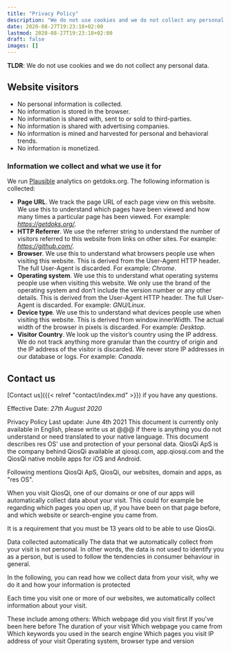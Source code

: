 ```yaml
---
title: "Privacy Policy"
description: "We do not use cookies and we do not collect any personal data."
date: 2020-08-27T19:23:18+02:00
lastmod: 2020-08-27T19:23:18+02:00
draft: false
images: []
---
```


__TLDR__: We do not use cookies and we do not collect any personal data.

## Website visitors

- No personal information is collected.
- No information is stored in the browser.
- No information is shared with, sent to or sold to third-parties.
- No information is shared with advertising companies.
- No information is mined and harvested for personal and behavioral trends.
- No information is monetized.

### Information we collect and what we use it for

We run [Plausible](https://plausible.io/) analytics on getdoks.org. The following information is collected:

- __Page URL__. We track the page URL of each page view on this website. We use this to understand which pages have been viewed and how many times a particular page has been viewed. For example: _https://getdoks.org/_.
- __HTTP Referrer__. We use the referrer string to understand the number of visitors referred to this website from links on other sites. For example: _https://github.com/_.
- __Browser__. We use this to understand what browsers people use when visiting this website. This is derived from the User-Agent HTTP header. The full User-Agent is discarded. For example: _Chrome_.
- __Operating system__. We use this to understand what operating systems people use when visiting this website. We only use the brand of the operating system and don’t include the version number or any other details. This is derived from the User-Agent HTTP header. The full User-Agent is discarded. For example: _GNU/Linux_.
- __Device type__. We use this to understand what devices people use when visiting this website. This is derived from window.innerWidth. The actual width of the browser in pixels is discarded. For example: _Desktop_.
- __Visitor Country__. We look up the visitor’s country using the IP address. We do not track anything more granular than the country of origin and the IP address of the visitor is discarded. We never store IP addresses in our database or logs. For example: _Canada_.

## Contact us

[Contact us]({{< relref "contact/index.md" >}}) if you have any questions.

Effective Date: _27th August 2020_



Privacy Policy
Last update: June 4th 2021
This document is currently only available in English, please write us at @@@ if there is anything you do not understand or need translated to your native language.
This document describes res OS' use and protection of your personal data. QiosQi ApS is the company behind QiosQi available at qiosqi.com, app.qiosqi.com and the QiosQi native mobile apps for iOS and Android. 

Following mentions QiosQi ApS, QiosQi, our websites, domain and apps, as "res OS".

When you visit QiosQi, one of our domains or one of our apps will automatically collect data about your visit. This could for example be regarding which pages you open up, if you have been on that page before, and which website or search-engine you came from.

It is a requirement that you must be 13 years old to be able to use QiosQi.

Data collected automatically
The data that we automatically collect from your visit is not personal. In other words, the data is not used to identify you as a person, but is used to follow the tendencies in consumer behaviour in general.

In the following, you can read how we collect data from your visit, why we do it and how your information is protected 

Each time you visit one or more of our websites, we automatically collect information about your visit.

These include among others:
Which webpage did you visit first
If you've been here before
The duration of your visit
Which webpage you came from
Which keywords you used in the search engine
Which pages you visit
IP address of your visit
Operating system, browser type and version